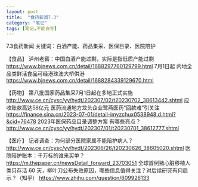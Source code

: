 ```yaml
---
layout: post
title:  "食药新闻7.3"
category: "笔记"
tags: [笔记,不能白写]
---
```

7.3食药新闻
关键词：白酒产能、药品集采、医保目录、医院陪护

【食品】
泸州老窖：中国白酒产能过剩，实际是指低质产能过剩
https://www.bjnews.com.cn/detail/1688297760129799.html
7月1日起 内地全品类鲜活食品可经港珠澳大桥供港
https://www.bjnews.com.cn/detail/1688284339129670.html

【药物】
第八批国家药品集采7月1日起在多地正式实施
http://www.ce.cn/cysc/yy/hydt/202307/02/t20230702_38613442.shtml
应收账款高达58亿元 医药流通地方龙头企业鹭燕医药“回款难”引关注
https://finance.sina.cn/2023-07-01/detail-imyzchux0538948.d.html?&cid=76478 
2023年医保药品目录调整方案 有哪些亮点？
http://www.ce.cn/cysc/yy/hydt/202307/01/t20230701_38612777.shtml

【医疗】
记者调查：为何部分医院家属不能陪护病人？
http://www.ce.cn/cysc/yy/hydt/202306/26/t20230626_38605020.shtml
医院陪护账本：千万标的谁来买单？
https://m.thepaper.cn/newsDetail_forward_23703051
全球首例猪心脏移植人类只存活 60 天，柳叶刀公布失败原因，哪些信息值得关注？对后续研究有何启示？（知乎）
https://www.zhihu.com/question/609926133
